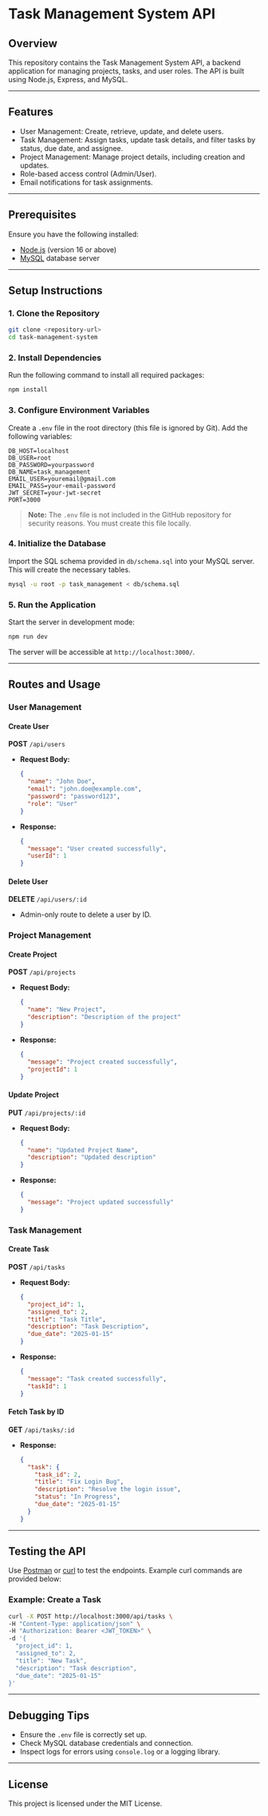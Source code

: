 # Task Management System API

## Overview
This repository contains the Task Management System API, a backend application for managing projects, tasks, and user roles. The API is built using Node.js, Express, and MySQL.

---

## Features
- User Management: Create, retrieve, update, and delete users.
- Task Management: Assign tasks, update task details, and filter tasks by status, due date, and assignee.
- Project Management: Manage project details, including creation and updates.
- Role-based access control (Admin/User).
- Email notifications for task assignments.

---

## Prerequisites

Ensure you have the following installed:
- [Node.js](https://nodejs.org/) (version 16 or above)
- [MySQL](https://www.mysql.com/) database server

---

## Setup Instructions

### 1. Clone the Repository
```bash
git clone <repository-url>
cd task-management-system
```

### 2. Install Dependencies
Run the following command to install all required packages:
```bash
npm install
```

### 3. Configure Environment Variables

Create a `.env` file in the root directory (this file is ignored by Git). Add the following variables:
```plaintext
DB_HOST=localhost
DB_USER=root
DB_PASSWORD=yourpassword
DB_NAME=task_management
EMAIL_USER=youremail@gmail.com
EMAIL_PASS=your-email-password
JWT_SECRET=your-jwt-secret
PORT=3000
```

> **Note:** The `.env` file is not included in the GitHub repository for security reasons. You must create this file locally.

### 4. Initialize the Database
Import the SQL schema provided in `db/schema.sql` into your MySQL server. This will create the necessary tables.

```bash
mysql -u root -p task_management < db/schema.sql
```

### 5. Run the Application
Start the server in development mode:
```bash
npm run dev
```
The server will be accessible at `http://localhost:3000/`.

---

## Routes and Usage

### **User Management**

#### Create User
**POST** `/api/users`
- **Request Body:**
  ```json
  {
    "name": "John Doe",
    "email": "john.doe@example.com",
    "password": "password123",
    "role": "User"
  }
  ```
- **Response:**
  ```json
  {
    "message": "User created successfully",
    "userId": 1
  }
  ```

#### Delete User
**DELETE** `/api/users/:id`
- Admin-only route to delete a user by ID.

### **Project Management**

#### Create Project
**POST** `/api/projects`
- **Request Body:**
  ```json
  {
    "name": "New Project",
    "description": "Description of the project"
  }
  ```
- **Response:**
  ```json
  {
    "message": "Project created successfully",
    "projectId": 1
  }
  ```

#### Update Project
**PUT** `/api/projects/:id`
- **Request Body:**
  ```json
  {
    "name": "Updated Project Name",
    "description": "Updated description"
  }
  ```
- **Response:**
  ```json
  {
    "message": "Project updated successfully"
  }
  ```

### **Task Management**

#### Create Task
**POST** `/api/tasks`
- **Request Body:**
  ```json
  {
    "project_id": 1,
    "assigned_to": 2,
    "title": "Task Title",
    "description": "Task Description",
    "due_date": "2025-01-15"
  }
  ```
- **Response:**
  ```json
  {
    "message": "Task created successfully",
    "taskId": 1
  }
  ```

#### Fetch Task by ID
**GET** `/api/tasks/:id`
- **Response:**
  ```json
  {
    "task": {
      "task_id": 2,
      "title": "Fix Login Bug",
      "description": "Resolve the login issue",
      "status": "In Progress",
      "due_date": "2025-01-15"
    }
  }
  ```

---

## Testing the API

Use [Postman](https://www.postman.com/) or [curl](https://curl.se/) to test the endpoints. Example curl commands are provided below:

### Example: Create a Task
```bash
curl -X POST http://localhost:3000/api/tasks \
-H "Content-Type: application/json" \
-H "Authorization: Bearer <JWT_TOKEN>" \
-d '{
  "project_id": 1,
  "assigned_to": 2,
  "title": "New Task",
  "description": "Task description",
  "due_date": "2025-01-15"
}'
```

---

## Debugging Tips
- Ensure the `.env` file is correctly set up.
- Check MySQL database credentials and connection.
- Inspect logs for errors using `console.log` or a logging library.

---

## License
This project is licensed under the MIT License.

